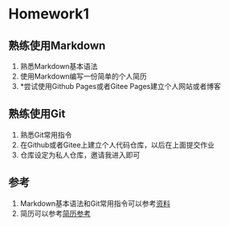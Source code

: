 # Homework1

## 熟练使用Markdown

1. 熟悉Markdown基本语法
2. 使用Markdown编写一份简单的个人简历
3. *尝试使用Github Pages或者Gitee Pages建立个人网站或者博客

## 熟练使用Git

1. 熟悉Git常用指令
2. 在Github或者Gitee上建立个人代码仓库，以后在上面提交作业
3. 仓库设定为私人仓库，邀请我进入即可

## 参考

1. Markdown基本语法和Git常用指令可以参考[资料](../resource/resource.md)
2. 简历可以参考[简历参考](./hw1/sample.md)